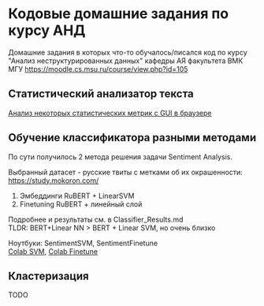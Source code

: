 # Кодовые домашние задания по курсу АНД
Домашние задания в которых что-то обучалось/писался код по курсу "Анализ неструктурированных данных" кафедры АЯ факультета ВМК МГУ https://moodle.cs.msu.ru/course/view.php?id=105

## Статистический анализатор текста

[Анализ некоторых статистических метрик с GUI в браузере](https://github.com/s1m0000n/text-stats-rus)

## Обучение классификатора разными методами

По сути получилось 2 метода решения задачи Sentiment Analysis.

Выбранный датасет - русские твиты с метками об их окрашенности: https://study.mokoron.com/

1. Эмбеддинги RuBERT + LinearSVM
2. Finetuning RuBERT + линейный слой

Подробнее и результаты см. в Classifier_Results.md  
TLDR: BERT+Linear NN > BERT + Linear SVM, но очень близко

Ноутбуки: SentimentSVM, SentimentFinetune  
[Colab SVM](https://colab.research.google.com/drive/1YNBVBHDsTRsBFqFmrBNXO7U5ui4nuCbC?usp=sharing), [Colab Finetune](https://colab.research.google.com/drive/1p8El-WsGPZ7f60Z3984u2v0QJzTSM1UT?usp=sharing)

## Кластеризация

TODO
